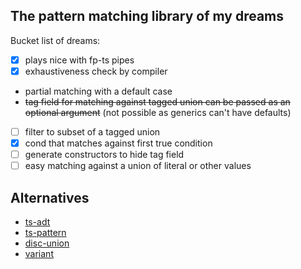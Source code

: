 ## The pattern matching library of my dreams

Bucket list of dreams:

- [x] plays nice with fp-ts pipes
- [x] exhaustiveness check by compiler
- partial matching with a default case
- ~~tag field for matching against tagged union can be passed as an optional argument~~ (not possible as generics can't have defaults)
- [ ] filter to subset of a tagged union
- [x] cond that matches against first true condition
- [ ] generate constructors to hide tag field
- [ ] easy matching against a union of literal or other values

## Alternatives

- [ts-adt](https://github.com/pfgray/ts-adt)
- [ts-pattern](https://github.com/gvergnaud/ts-pattern)
- [disc-union](https://github.com/BobbyGerace/disc-union)
- [variant](https://github.com/paarthenon/variant)
